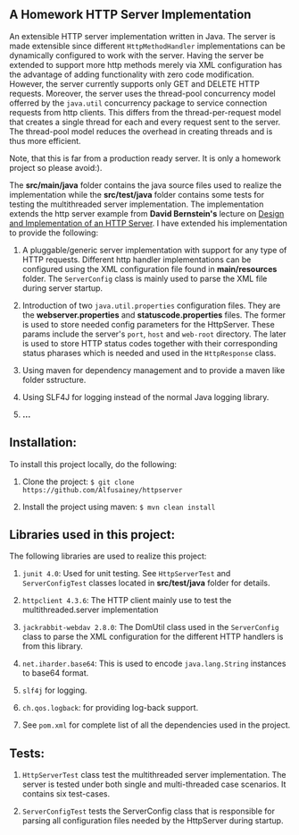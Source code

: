 A Homework HTTP Server Implementation
---

An extensible HTTP server implementation written in Java. The server is made extensible since different `HttpMethodHandler` implementations can be dynamically configured to work with the server. Having the server be extended to support more http methods merely via XML configuration has the advantage of adding functionality with zero code modification. However, the server currently supports only GET and DELETE HTTP requests. Moreover, the server uses the thread-pool concurrency model offerred by the `java.util` concurrency package to service connection requests from http clients. This differs from the thread-per-request model that creates a single thread for each and every request sent to the server. The thread-pool model reduces the overhead in creating threads and is thus more efficient.

Note, that this is far from a production ready server. It is only a homework project so please avoid:).

The __src/main/java__ folder contains the java source files used to realize the implementation while the __src/test/java__ folder contains some tests for testing the multithreaded server implementation. The implementation extends the http server example from __David Bernstein's__ lecture on [Design and Implementation of an HTTP Server](https://users.cs.jmu.edu/bernstdh/web/common/lectures/slides_http-server-example_java.php). I have extended his implementation to provide the following:

1. A pluggable/generic server implementation with support for any type of HTTP requests. Different http handler implementations can be configured using the XML configuration file found in __main/resources__ folder. The `ServerConfig` class is mainly used to parse the XML file during server startup.

2. Introduction of two `java.util.properties` configuration files. They are the __webserver.properties__ and __statuscode.properties__ files. The former is used to store needed config parameters for the HttpServer. These params include the server's `port`, `host` and `web-root` directory. The later is used to store HTTP status codes together with their corresponding status pharases which is needed and used in the `HttpResponse` class.

3. Using maven for dependency management and to provide a maven like folder sstructure.

4. Using SLF4J for logging instead of the normal Java logging library.
5. __...__
 
Installation:
---

To install this project locally, do the following:

1. Clone the project: `$ git clone https://github.com/Alfusainey/httpserver`

2. Install the project using maven: `$ mvn clean install`

Libraries used in this project:
---
The following libraries are used to realize this project:

1. `junit 4.0`: Used for unit testing. See `HttpServerTest` and `ServerConfigTest` classes located in __src/test/java__ folder for details.

2. `httpclient 4.3.6`: The HTTP client mainly use to test the multithreaded.server implementation
3. `jackrabbit-webdav 2.8.0`: The DomUtil class used in the `ServerConfig` class to parse the XML configuration for the different HTTP handlers is from this library.
4. `net.iharder.base64`: This is used to encode `java.lang.String` instances to base64 format.
5. `slf4j` for logging.
6. `ch.qos.logback`: for providing log-back support.
7. See `pom.xml` for complete list of all the dependencies used in the project.


Tests:
---

1. `HttpServerTest` class test the multithreaded server implementation. The server is tested under both single and multi-threaded case scenarios. It contains six test-cases.

2. `ServerConfigTest` tests the ServerConfig class that is responsible for parsing all configuration files needed by the HttpServer during startup.

